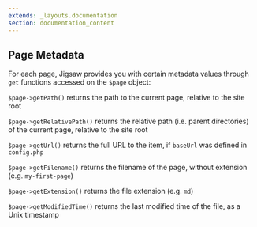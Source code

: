 ```yaml
---
extends: _layouts.documentation
section: documentation_content
---
```


## Page Metadata

For each page, Jigsaw provides you with certain metadata values through `get` functions accessed on the `$page` object:


`$page->getPath()` returns the path to the current page, relative to the site root

`$page->getRelativePath()` returns the relative path (i.e. parent directories) of the current page, relative to the site root

`$page->getUrl()` returns the full URL to the item, if `baseUrl` was defined in `config.php`

`$page->getFilename()` returns the filename of the page, without extension (e.g. `my-first-page`)

`$page->getExtension()` returns the file extension (e.g. `md`)

`$page->getModifiedTime()` returns the last modified time of the file, as a Unix timestamp
